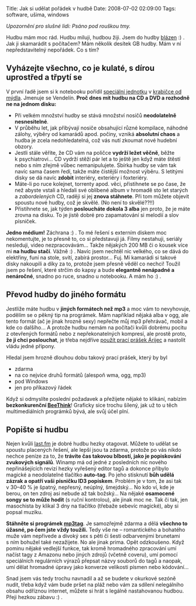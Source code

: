 Title: Jak si udělat pořádek v hudbě
Date: 2008-07-02 02:09:00
Tags: software, ušima, windows

*Upozornění pro slušné lidi: Psáno pod rouškou tmy.*

Hudbu mám moc rád. Hudbu miluji, hudbou žiji. Jsem do hudby [blázen](http://honzajavorek.cz/blog/jedinecna-individua) :) . Jak ji skamarádit s počítačem? Mám několik desítek GB hudby. Mám v ní nepředstavitelný nepořádek. Co s tím?

## Vyházejte všechno, co je kulaté, s dírou uprostřed a třpytí se

V první řadě jsem si k notebooku pořídil [speciální jednotku](http://www.alza.cz/pevny-disk-hitachi-travelstar-5k250-d85430.htm) v [krabičce od mýdla](http://www.alza.cz/externi-box-msi-starbox-d85883.htm). Jmenuje se Vendelín. **Proč dnes mít hudbu na CD a DVD a rozhodně ne na jednom disku:**

-   Při velkém množství hudby se stává množství nosičů **neodolatelně nesnesitelné**.
-   V průběhu let, jak přibývají nosiče obsahující různé kompilace, náhodné zálohy, výběry od kamarádů apod. počiny, vzniká **absolutní chaos** a hudba je zcela nedohledatelná, což vás nutí zkoumat nové hudební obzory.
-   Jestli stále věříte, že CD vám na poličce **vydrží ležet věčně**, běžte k psychiatrovi… CD vydrží stěží pár let a to ještě jen když máte štěstí nebo s ním zřejmě vůbec nemanipulujete. Sbírka hudby se vám tak navíc sama časem ředí, takže máte čistější možnost výběru. S letitými disky se dá navíc **zdobit** interiéry, exteriéry i foxteriéry.
-   Máte-li po ruce kolejnet, torrenty apod. věci, přistihnete se po čase, že než abyste vstali a hledali své oblíbené album v hromadě sto let starých a *zabordelených* CD, raději si jej **znova stáhnete**. Při tom můžete objevit spoustu nové hudby, což je skvělé. (No není to skvělé??!!)
-   Přistihnete se, jak týden **posloucháte dokola 3 alba** jen proto, že je máte zrovna na disku. To je jistě dobré pro zapamatování si melodií a slov písniček.

**Jedno médium!** Záchrana :) . To mé řešení s externím diskem moc nekomentujte, je to přesně to, co si představuji já. Filmy nestahuji, seriály nesleduji, video nezpracovávám… Takže nějakých 200 MB či o kousek více mi **na hudbu stačí**. Vážně :) . Navíc jsem nechtěl nic velkého, co se dává do elektřiny, funí na stole, svítí, zabírá prostor… Fuj. Mí kamarádi si takové disky nakoupili a díky za to, protože jsem přesně věděl co nechci! Toužil jsem po řešení, které strčím do kapsy a bude **elegantně nenápadné a nenáročné**, snadno po ruce, snadno u notebooku. A mám ho :) .

## Převod hudby do jiného formátu

Jestliže máte hudbu v **jiných formátech než mp3** a moc vám to nevyhovuje, podělím se o pěkný tip na prográmek. Mám například nějaká alba v ogg, ale tento formát (ač je jinak hrozně sexy) nepřečte můj mp3 přehrávač, mobil a kde co dalšího… A protože hudbu nemám na počítači kvůli dobrému pocitu z otevřených formátů nebo z nepřekonatelných kompresí, ale prostě proto, **že ji chci poslouchat**, je třeba nejdříve [použít prací prášek Árijec](http://www.youtube.com/watch?v=hfKknd4-FQY) a nastolit vládu jedné přípony.

Hledal jsem hrozně dlouhou dobu takový prací prášek, který by byl

-   zdarma
-   na co nejvíce druhů formátů (alespoň wma, ogg, mp3)
-   pod Windows
-   jen pro příkazový řádek

Když si odmyslíte poslední požadavek a přežijete nějaké to klikání,
nabízím **bezkonkurenční [BeeThink](http://www.beethink.com/audiotool/MusicHandle/MusicHandle.htm)**! Graficky sice trochu šílený, jak už to u těch multimediálních prográmků bývá, ale svůj účel plní.

## Popište si hudbu

Nejen kvůli [last.fm](http://www.last.fm/user/Littlemaple/) je dobré hudbu hezky otagovat. Můžete to udělat se spoustu placených řešení, ale lepší jsou ta zdarma, protože po vás nikdo nechce peníze za to, že **trávíte čas takovou blbostí, jako je popiskování zvukových signálů**. Winamp má od jedné z posledních nic nového nepřinášejících revizí hezky vyřešený editor tagů a dokonce přibylo magické a neodolatelné tlačítko **auto-tag**. Po jeho stisknutí **bůh udělá zázrak a opatří vaši písničku ID3 popiskem**. Problém je v tom, že asi tak v 30–40 % je špatný, nepřesný, neúplný, šmejdský… No kdo ví, kde je berou, on ten zdroj asi nebude až tak božský… Na nějaké **osamocené songy se to může hodit** (s ruční kontrolou), ale jinak moc ne. Tak či tak, jen masochista by klikal 3 dny na tlačítko (třebaže sebevíc magické), aby si popsal muziku.

**Stáhněte si prográmek [mp3tag](http://www.mp3tag.de/en/)**. Je samozřejmě zdarma a dělá **všechno to úžasné, po čem jste vždy toužili.** Tedy vše ne – romantického a bohatého muže vám nepřivede a divoký sex s pěti či šesti odbarvenými brunetami s ním bohužel také nezažijete. No ale jinak prima. Opět odzkoušeno. Když pominu nějaké vedlejší funkce, tak kromě hromadného zpracování umí načíst tagy z Amazonu nebo jiných zdrojů (včetně coveru), umí pomocí speciálních regulárních výrazů přepsat názvy souborů do tagů a naopak, umí dělat hromadné úpravy jako konverze velikosti písmen nebo kódování…

Snad jsem vás tedy trochu navnadil a až se budete v okurkové sezóně nudit, třeba když vám bude pršet na pláž nebo vám za sdílení nelegálního obsahu odříznou internet, můžete si hrát s legálně nastahovanou hudbou. Přeji hezkou zábavu :) .